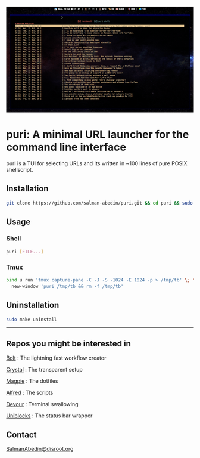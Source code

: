 ![](preview.gif)

# puri: A minimal URL launcher for the command line interface

puri is a TUI for selecting URLs and Its written in ~100 lines of pure POSIX shellscript.

## Installation

```sh
git clone https://github.com/salman-abedin/puri.git && cd puri && sudo make install
```

## Usage

### Shell

```sh
puri [FILE...]
```

### Tmux

```sh
bind u run 'tmux capture-pane -C -J -S -1024 -E 1024 -p > /tmp/tb' \; \
  new-window 'puri /tmp/tb && rm -f /tmp/tb'
```

## Uninstallation

```sh
sudo make uninstall
```

---

## Repos you might be interested in

[Bolt](https://github.com/salman-abedin/bolt)
: The lightning fast workflow creator

[Crystal](https://github.com/salman-abedin/crystal)
: The transparent setup

[Magpie](https://github.com/salman-abedin/magpie)
: The dotfiles

[Alfred](https://github.com/salman-abedin/alfred)
: The scripts

[Devour](https://github.com/salman-abedin/devour)
: Terminal swallowing

[Uniblocks](https://github.com/salman-abedin/uniblocks)
: The status bar wrapper

## Contact

SalmanAbedin@disroot.org
